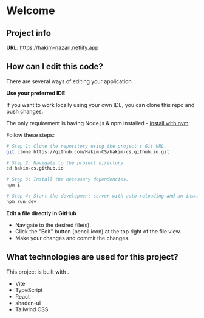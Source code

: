 # Welcome 

## Project info

**URL**: https://hakim-nazari.netlify.app

## How can I edit this code?
   
There are several ways of editing your application.

 
**Use your preferred IDE**

If you want to work locally using your own IDE, you can clone this repo and push changes.

The only requirement is having Node.js & npm installed - [install with nvm](https://github.com/nvm-sh/nvm#installing-and-updating)

Follow these steps:

```sh
# Step 1: Clone the repository using the project's Git URL.
git clone https://github.com/Hakim-CS/hakim-cs.github.io.git

# Step 2: Navigate to the project directory.
cd hakim-cs.github.io

# Step 3: Install the necessary dependencies.
npm i

# Step 4: Start the development server with auto-reloading and an instant preview.
npm run dev
```

**Edit a file directly in GitHub**

- Navigate to the desired file(s).
- Click the "Edit" button (pencil icon) at the top right of the file view.
- Make your changes and commit the changes.


## What technologies are used for this project?

This project is built with .

- Vite
- TypeScript
- React
- shadcn-ui
- Tailwind CSS


